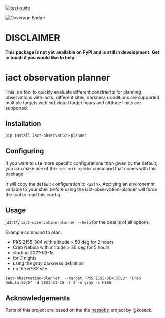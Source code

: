 
[![test-suite](https://github.com/ClemensHoischen/iact-observation-planner/actions/workflows/github-pytest.yml/badge.svg?branch=main)](https://github.com/ClemensHoischen/iact-observation-planner/actions/workflows/github-pytest.yml)

![Coverage Badge](https://img.shields.io/endpoint?url=https://gist.githubusercontent.com/ClemensHoischen/2c51ac403e7cee714b127c1b33a1d8d1/raw/iact_observation_planner__heads_main.json)


# DISCLAIMER
**This package is not yet available on PyPI and is still in development.**
**Get in touch if you would like to help.**


# iact observation planner

This is a tool to quickly evaluate different constraints for planning observations with iacts. different sites, darkness conditions are supported. multiple targets with individual target hours and altitude limits are supported.

## Installation

`pip install iact-observation-planner`

## Configuring

If you want to use more specific configurations than given by the default, you can make use of the `iop-init <path>` command that comes with this package.

It will copy the default configuration to `<path>`. Applying an environemnt variable to your shell before using the iact-observation-planner will force the tool to read this config.

## Usage
just try `iact-observation-planner --help` for the details of all options.

Example command to plan:
- PKS 2155-304 with altitude > 50 deg for 2 hours
- Crab Nebula with altitude > 30 deg for 5 hours
- starting _2021-03-15_
- for _3_ nights
- using the _gray_ darkness definition
- on the _HESS_ site

`iact-observation-planner  --target "PKS 2155-304;50;2" "Crab Nebula;30;5" -d 2021-03-15 -r 3 -o gray -s HESS`



## Acknowledgements

Parts of this project are based on the the [hessobs](https://github.com/kosack/hessobs) project by @kosack.
